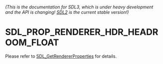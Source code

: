 ###### (This is the documentation for SDL3, which is under heavy development and the API is changing! [SDL2](https://wiki.libsdl.org/SDL2/) is the current stable version!)
# SDL_PROP_RENDERER_HDR_HEADROOM_FLOAT

Please refer to [SDL_GetRendererProperties](SDL_GetRendererProperties) for details.


